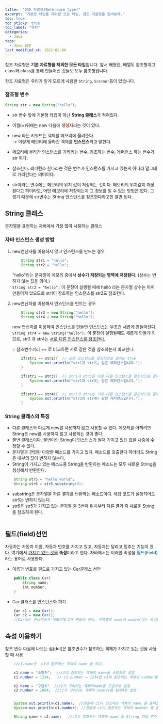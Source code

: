 ```yaml
---
title:  "참조 자료형(Reference type)"
excerpt: "기본형 타입을 제외한 모든 타입, 참조 자료형을 알아보자."
toc: true
toc_sticky: true
toc_label: "목차"
categories:
  - Java
tags:
  - Java 입문
last_modified_at: 2022-02-04
---
```



참조 자료형은 **기본 자료형을 제외한 모든 타입**입니다. 앞서 배웠던, 배열도 참조형이고, class와 class를 통해 만들어진 것들도 모두 참조형입니다.

참조 자료형은 우리가 알게 모르게 사용한 `String`, `Scanner`등이 있습니다. 

### 참조형 변수
```java 
String str = new String("hello");
```
- str 변수 앞에 기본형 타입이 아닌 **String 클래스**가 적혀있다.  
- 이퀄(=)뒤에는 new 다음에 <span style="color:#a84e32;">**생성자**</span>라는 것이 있다.
- new 라는 키워드는 객체를 메모리에 올려준다.  
 -> 이렇게 메모리에 올라간 객체를 **인스턴스**라고 말한다.
  
- 메모리에 올라간 인스턴스를 가리키는 변수, 참조하는 변수, 레퍼런스 하는 변수가 str 이다.  
- 참조한다. 레퍼런스 한다라는 것은 변수가 인스턴스를 가지고 있는게 아니라 말그대로 가리킨다는 의미이다.  
- str이라는 변수에는 메모리의 위치 값이 저장되는 것이다. 메모리의 위치값이 저장된다고 하더라도, 어떤 메모리에 저장되는지 그 정보를 알 수 있는 방법은 없다. 그렇기 때문에 str변수는 String 인스턴스를 참조한다라고만 알면 된다.  

## String 클래스
문자열을 표현하는 자바에서 가장 많이 사용하는 클래스  

### 자바 인스턴스 생성 방법
1. new연산자를 이용하지 않고 인스턴스를 만드는 경우

    ```java
        String str1 = "hello";
        String str2 = "hello";
    ```

    "hello"라는 문자열이 메모리 중에서 **상수가 저장되는 영역에 저장된다.** (상수는 변하지 않는 값을 의미.)  
    `String str2 = "hello";` 이 문장이 실행될 때에 hello 라는 문자열 상수는 이미 만들어져 있으므로 str1이 참조하는 인스턴스를 str2도 참조한다.

2. new연산자를 이용해서 인스턴스를 만드는 경우

    ```java
        String str3 = new String("hello");
        String str4 = new String("hello");
    ```

    new 연산자를 이용하여 인스턴스를 만들면 인스턴스는 무조건 새롭게 만들어진다.  
    `String str4 = new String("hello");` 이 문장이 실행될때도 새롭게 만들게 되므로, str3 과 str4는 <u>서로 다른 인스턴스를 참조한다.</u>

    💡 참조변수끼리 == 로 비교하면 서로 같은 것을 참조하는지 비교한다.  

    ```java
        if(str1 == str2){  // 같은 인스턴스를 참조하므로 결과는 true 
            System.out.println("str1과 str2는 같은 레퍼런스입니다.");
        }

        if(str1 == str3){  // str1과 str3은 서로 다른 인스턴스를 참조하므로 결과는 false 
            System.out.println("str1과 str3는 같은 레퍼런스입니다.");
        }

        if(str3 == str4){  // str3과 str4는 서로 다른 인스턴스를 참조하므로 결과는 false 
            System.out.println("str3과 str4는 같은 레퍼런스입니다.");
        }
    ```

### String 클래스의 특징
- 다른 클래스와 다르게 new를 사용하지 않고 사용할 수 있다. 메모리를 아끼려면 String은 new를 사용하지 않고 사용하는 것이 좋다.
- 불변 클래스이다. 불변이란 String이 인스턴스가 될때 가지고 있던 값을 나중에 수정할 수 없다.
- 문자열과 관련된 다양한 메소드를 가지고 있다. 메소드를 호출한다 하더라도 String은 내부의 값이 변하지 않는다.
- String이 가지고 있는 메소드중 String을 반환하는 메소드는 모두 새로운 String을 생성해서 반환한다.
  
```java 
    String str5 = "hello world";
    String str6 = str5.substring(3);
```

- substring은 문자열을 자른 결과를 반환하는 메소드이다. 해당 코드가 실행되어도 str5는 변하지 않는다.
- str6은 str5가 가지고 있는 문자열 중 3번째 위치부터 자른 결과 즉 새로운 String을 참조하게 된다.
<br><br>


## 필드(field)선언
자동차는 자동차 이름, 자동차 번호를 가지고 있고, 자동차는 달리고 멈추는 기능이 있다. 여기에서 <u>가지고 있는 것을</u> **속성**이라고 한다. 자바에서는 이러한 속성을 <span style="color:#3287a8">**필드(Field)**</span>라는 용어로 사용한다.

- 이름과 번호를 필드로 가지고 있는 Car클래스 선언
  
```java
    public class Car{
        String name;    
        int number;
    }
```
- Car 클래스를 인스턴스화 하기
  
```java
    Car c1 = new Car();
    Car c2 = new Car();
    //Car라는 인스턴스가 메모리에 2개 만들어 진다. 객체별로 name과 number라는 속성을 가진다.
```

## 속성 이용하기
참조 변수 다음에 나오는 점(dot)은 참조변수가 참조하는 객체가 가지고 있는 것을 사용할 때 사용

```java
    //c1.name은  c1이 참조하는 객체의 name 을 의미.

    c1.name = "소방차";  //c1이 참조하는 객체의 name을 소방차로 설정 
    c1.number = 1234;   // c1.number = 1234란 c1이 참조하는 객체의 number를 1234 로 설정 

    c2.name = "구급차"  //c2가 가리키는 객체의name을 구급차로 설정
    c2.number = 1004;  //c2가 가리키는 객체의 number를 1004로 설정


    System.out.println(c1.name);  //콘솔에 c1이 참조하는 객체의 name 을 출력합니다. 
    System.out.println(c1.number); //콘솔에 c1이 참조하는 객체의 number 를 출력합니다. 

    String name = c2.name;   //c2가 참조하는 객체의 name 을 String 타입 변수 name 도 참조하게 합니다.
```
